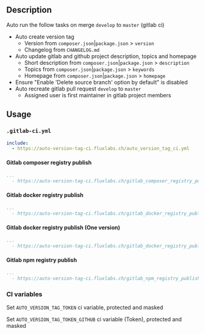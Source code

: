 ## Description

Auto run the follow tasks on merge `develop` to `master` (gitlab ci)

- Auto create version tag
    - Version from `composer.json`|`package.json` > `version`
    - Changelog from `CHANGELOG.md`
- Auto update gitlab and github project description, topics and homepage
    - Short description from `composer.json`|`package.json` > `description`
    - Topics from `composer.json`|`package.json` > `keywords`
    - Homepage from `composer.json`|`package.json` > `homepage`
- Ensure "Enable 'Delete source branch' option by default" is disabled
- Auto recreate gitlab pull request `develop` to `master`
    - Assigned user is first maintainer in gitlab project members

## Usage

### `.gitlab-ci.yml`

```yaml
include:
  - https://auto-version-tag-ci.fluxlabs.ch/auto_version_tag_ci.yml
```

#### Gitlab composer registry publish

```yaml
...
  - https://auto-version-tag-ci.fluxlabs.ch/gitlab_composer_registry_publish_ci.yml
```

#### Gitlab docker registry publish

```yaml
...
  - https://auto-version-tag-ci.fluxlabs.ch/gitlab_docker_registry_publish_ci.yml
```

#### Gitlab docker registry publish (One version)

```yaml
...
  - https://auto-version-tag-ci.fluxlabs.ch/gitlab_docker_registry_publish_one_version_ci.yml
```

#### Gitlab npm registry publish

```yaml
...
  - https://auto-version-tag-ci.fluxlabs.ch/gitlab_npm_registry_publish_ci.yml
```

### CI variables

Set `AUTO_VERSION_TAG_TOKEN` ci variable, protected and masked

Set `AUTO_VERSION_TAG_TOKEN_GITHUB` ci variable (Token), protected and masked
